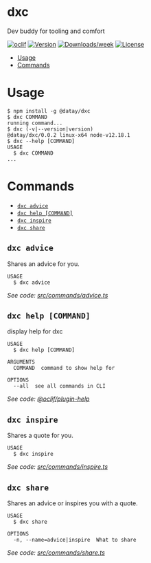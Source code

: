 dxc
===

Dev buddy for tooling and comfort

[![oclif](https://img.shields.io/badge/cli-oclif-brightgreen.svg)](https://oclif.io)
[![Version](https://img.shields.io/npm/v/dxc.svg)](https://npmjs.org/package/dxc)
[![Downloads/week](https://img.shields.io/npm/dw/dxc.svg)](https://npmjs.org/package/dxc)
[![License](https://img.shields.io/npm/l/dxc.svg)](https://github.com/dxc04/dxc/blob/master/package.json)

<!-- toc -->
* [Usage](#usage)
* [Commands](#commands)
<!-- tocstop -->
# Usage
<!-- usage -->
```sh-session
$ npm install -g @datay/dxc
$ dxc COMMAND
running command...
$ dxc (-v|--version|version)
@datay/dxc/0.0.2 linux-x64 node-v12.18.1
$ dxc --help [COMMAND]
USAGE
  $ dxc COMMAND
...
```
<!-- usagestop -->
# Commands
<!-- commands -->
* [`dxc advice`](#dxc-advice)
* [`dxc help [COMMAND]`](#dxc-help-command)
* [`dxc inspire`](#dxc-inspire)
* [`dxc share`](#dxc-share)

## `dxc advice`

Shares an advice for you.

```
USAGE
  $ dxc advice
```

_See code: [src/commands/advice.ts](https://github.com/dxc04/dxc/blob/v0.0.2/src/commands/advice.ts)_

## `dxc help [COMMAND]`

display help for dxc

```
USAGE
  $ dxc help [COMMAND]

ARGUMENTS
  COMMAND  command to show help for

OPTIONS
  --all  see all commands in CLI
```

_See code: [@oclif/plugin-help](https://github.com/oclif/plugin-help/blob/v3.1.0/src/commands/help.ts)_

## `dxc inspire`

Shares a quote for you.

```
USAGE
  $ dxc inspire
```

_See code: [src/commands/inspire.ts](https://github.com/dxc04/dxc/blob/v0.0.2/src/commands/inspire.ts)_

## `dxc share`

Shares an advice or inspires you with a quote.

```
USAGE
  $ dxc share

OPTIONS
  -n, --name=advice|inspire  What to share
```

_See code: [src/commands/share.ts](https://github.com/dxc04/dxc/blob/v0.0.2/src/commands/share.ts)_
<!-- commandsstop -->
